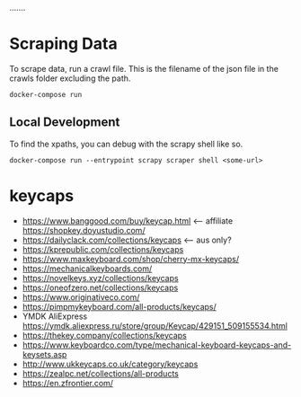 .......

# Scraping Data

To scrape data, run a crawl file. This is the filename of the json file in the crawls folder excluding the path.

```
docker-compose run
```

## Local Development

To find the xpaths, you can debug with the scrapy shell like so.

```
docker-compose run --entrypoint scrapy scraper shell <some-url>
```

# keycaps

- https://www.banggood.com/buy/keycap.html <-- affiliate
  https://shopkey.doyustudio.com/
- https://dailyclack.com/collections/keycaps <-- aus only?
- https://kprepublic.com/collections/keycaps
- https://www.maxkeyboard.com/shop/cherry-mx-keycaps/
- https://mechanicalkeyboards.com/
- https://novelkeys.xyz/collections/keycaps
- https://oneofzero.net/collections/keycaps
- https://www.originativeco.com/
- https://pimpmykeyboard.com/all-products/keycaps/
- YMDK AliExpress https://ymdk.aliexpress.ru/store/group/Keycap/429151_509155534.html
- https://thekey.company/collections/keycaps
- https://www.keyboardco.com/type/mechanical-keyboard-keycaps-and-keysets.asp
- http://www.ukkeycaps.co.uk/category/keycaps
- https://zealpc.net/collections/all-products
- https://en.zfrontier.com/
